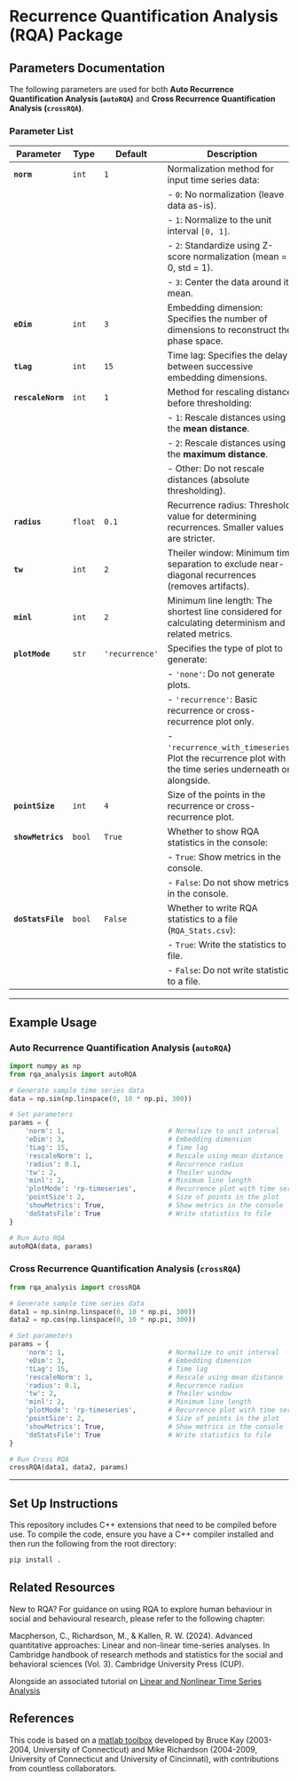 # Recurrence Quantification Analysis (RQA) Package

## Parameters Documentation

The following parameters are used for both **Auto Recurrence Quantification Analysis (`autoRQA`)** and **Cross Recurrence Quantification Analysis (`crossRQA`)**.

### Parameter List

| **Parameter**   | **Type**     | **Default** | **Description**                                                                                  |
|-----------------|--------------|-------------|--------------------------------------------------------------------------------------------------|
| **`norm`**     | `int`        | `1`         | Normalization method for input time series data:                                                |
|                 |              |             | - `0`: No normalization (leave data as-is).                                                    |
|                 |              |             | - `1`: Normalize to the unit interval `[0, 1]`.                                                |
|                 |              |             | - `2`: Standardize using Z-score normalization (mean = 0, std = 1).                             |
|                 |              |             | - `3`: Center the data around its mean.                                                        |
| **`eDim`**     | `int`        | `3`         | Embedding dimension: Specifies the number of dimensions to reconstruct the phase space.         |
| **`tLag`**     | `int`        | `15`        | Time lag: Specifies the delay between successive embedding dimensions.                         |
| **`rescaleNorm`** | `int`     | `1`         | Method for rescaling distances before thresholding:                                            |
|                 |              |             | - `1`: Rescale distances using the **mean distance**.                                          |
|                 |              |             | - `2`: Rescale distances using the **maximum distance**.                                       |
|                 |              |             | - Other: Do not rescale distances (absolute thresholding).                                     |
| **`radius`**   | `float`      | `0.1`       | Recurrence radius: Threshold value for determining recurrences. Smaller values are stricter.    |
| **`tw`**     | `int`        | `2`         | Theiler window: Minimum time separation to exclude near-diagonal recurrences (removes artifacts).|
| **`minl`**     | `int`        | `2`         | Minimum line length: The shortest line considered for calculating determinism and related metrics. |
| **`plotMode`** | `str`        | `'recurrence'` | Specifies the type of plot to generate:                                          |
|                 |              |             | - `'none'`: Do not generate plots.                              |
|                 |              |             | - `'recurrence'`: Basic recurrence or cross-recurrence plot only.                              |
|                 |              |             | - `'recurrence_with_timeseries'`: Plot the recurrence plot with the time series underneath or alongside. |
| **`pointSize`** | `int`     | `4`      | Size of the points in the recurrence or cross-recurrence plot.                                           |
| **`showMetrics`** | `bool`     | `True`      | Whether to show RQA statistics in the console:                                             |
|                 |              |             | - `True`: Show metrics in the console.                                                |
|                 |              |             | - `False`: Do not show metrics in the console.                                                   |
| **`doStatsFile`** | `bool`    | `False`     | Whether to write RQA statistics to a file (`RQA_Stats.csv`):                                   |
|                 |              |             | - `True`: Write the statistics to a file.                                                   |
|                 |              |             | - `False`: Do not write statistics to a file.                                                 |

---

## Example Usage

### Auto Recurrence Quantification Analysis (`autoRQA`)

```python
import numpy as np
from rqa_analysis import autoRQA

# Generate sample time series data
data = np.sin(np.linspace(0, 10 * np.pi, 300))

# Set parameters
params = {
    'norm': 1,                          # Normalize to unit interval
    'eDim': 3,                          # Embedding dimension
    'tLag': 15,                         # Time lag
    'rescaleNorm': 1,                   # Rescale using mean distance
    'radius': 0.1,                      # Recurrence radius
    'tw': 2,                            # Theiler window
    'minl': 2,                          # Minimum line length
    'plotMode': 'rp-timeseries',        # Recurrence plot with time series
    'pointSize': 2,                     # Size of points in the plot
    'showMetrics': True,                # Show metrics in the console
    'doStatsFile': True                 # Write statistics to file
}

# Run Auto RQA
autoRQA(data, params)
```

### Cross Recurrence Quantification Analysis (`crossRQA`)

```python
from rqa_analysis import crossRQA

# Generate sample time series data
data1 = np.sin(np.linspace(0, 10 * np.pi, 300))
data2 = np.cos(np.linspace(0, 10 * np.pi, 300))

# Set parameters
params = {
    'norm': 1,                          # Normalize to unit interval
    'eDim': 3,                          # Embedding dimension
    'tLag': 15,                         # Time lag
    'rescaleNorm': 1,                   # Rescale using mean distance
    'radius': 0.1,                      # Recurrence radius
    'tw': 2,                            # Theiler window
    'minl': 2,                          # Minimum line length
    'plotMode': 'rp-timeseries',        # Recurrence plot with time series
    'pointSize': 2,                     # Size of points in the plot
    'showMetrics': True,                # Show metrics in the console
    'doStatsFile': True                 # Write statistics to file
}

# Run Cross RQA
crossRQA(data1, data2, params)
```

---

## Set Up Instructions
This repository includes C++ extensions that need to be compiled before use. To compile the code, ensure you have a C++ compiler installed and then run the following from the root directory:
```python
pip install .
```

## Related Resources

New to RQA? For guidance on using RQA to explore human behaviour in social and behavioural research, please refer to the following chapter: 

Macpherson, C., Richardson, M., & Kallen, R. W. (2024). Advanced quantitative approaches: Linear and non-linear time-series analyses. In Cambridge handbook of research methods and statistics for the social and behavioral sciences (Vol. 3). Cambridge University Press (CUP).

Alongside an associated tutorial on [Linear and Nonlinear Time Series Analysis](https://github.com/xkiwilabs/Linear-NonLinear-TSAnalysis)

## References

This code is based on a [matlab toolbox](https://github.com/xkiwilabs/MATLAB-Toolboxes/tree/master/RQAToolbox) developed by Bruce Kay (2003-2004, University of Connecticut) and Mike Richardson (2004-2009, University of Connecticut and University of Cincinnati), with contributions from countless collaborators. 
